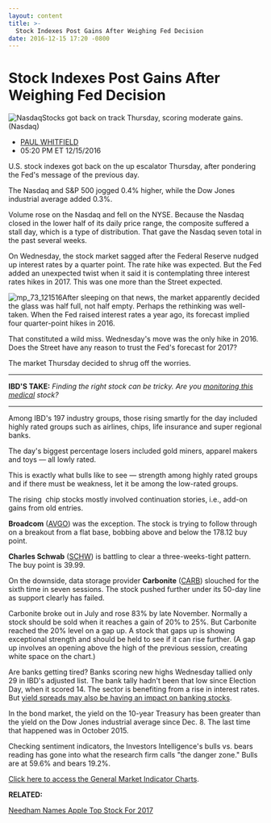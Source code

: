 ```yaml
---
layout: content
title: >-
  Stock Indexes Post Gains After Weighing Fed Decision
date: 2016-12-15 17:20 -0800
---
```



Stock Indexes Post Gains After Weighing Fed Decision
=====================================================


![Nasdaq](https://www.investors.com/wp-content/uploads/2016/09/stock-nasdaq-3-nasdaq.jpg)Stocks got back on track Thursday, scoring moderate gains. (Nasdaq)




* [PAUL WHITFIELD](https://www.investors.com/author/whitfieldp/ "Posts by PAUL WHITFIELD")
* 05:20 PM ET 12/15/2016




U.S. stock indexes got back on the up escalator Thursday, after pondering the Fed's message of the previous day.


The Nasdaq and S&P 500 jogged 0.4% higher, while the Dow Jones industrial average added 0.3%.


Volume rose on the Nasdaq and fell on the NYSE. Because the Nasdaq closed in the lower half of its daily price range, the composite suffered a stall day, which is a type of distribution. That gave the Nasdaq seven total in the past several weeks.


On Wednesday, the stock market sagged after the Federal Reserve nudged up interest rates by a quarter point. The rate hike was expected. But the Fed added an unexpected twist when it said it is contemplating three interest rates hikes in 2017. This was one more than the Street expected.


![mp_73_121516](https://www.investors.com/wp-content/uploads/2016/12/MP_73_121516-197x300.png)After sleeping on that news, the market apparently decided the glass was half full, not half empty. Perhaps the rethinking was well-taken. When the Fed raised interest rates a year ago, its forecast implied four quarter-point hikes in 2016.


That constituted a wild miss. Wednesday's move was the only hike in 2016. Does the Street have any reason to trust the Fed's forecast for 2017?


The market Thursday decided to shrug off the worries.




---


**IBD'S TAKE:** *Finding the right stock can be tricky. Are you [monitoring this medical](https://www.investors.com/research/ibd-stock-analysis/top-medical-stock-biotelemetry-delivers-mobile-healthcare-monitoring-devices/) stock?*




---


Among IBD's 197 industry groups, those rising smartly for the day included highly rated groups such as airlines, chips, life insurance and super regional banks.


The day's biggest percentage losers included gold miners, apparel makers and toys — all lowly rated.


This is exactly what bulls like to see — strength among highly rated groups and if there must be weakness, let it be among the low-rated groups.


The rising  chip stocks mostly involved continuation stories, i.e., add-on gains from old entries.


**Broadcom** ([AVGO](https://research.investors.com/quote.aspx?symbol=AVGO)) was the exception. The stock is trying to follow through on a breakout from a flat base, bobbing above and below the 178.12 buy point.


**Charles Schwab** ([SCHW](https://research.investors.com/quote.aspx?symbol=SCHW)) is battling to clear a three-weeks-tight pattern. The buy point is 39.99.


On the downside, data storage provider **Carbonite** ([CARB](https://research.investors.com/quote.aspx?symbol=CARB)) slouched for the sixth time in seven sessions. The stock pushed further under its 50-day line as support clearly has failed.


Carbonite broke out in July and rose 83% by late November. Normally a stock should be sold when it reaches a gain of 20% to 25%. But Carbonite reached the 20% level on a gap up. A stock that gaps up is showing exceptional strength and should be held to see if it can rise further. (A gap up involves an opening above the high of the previous session, creating white space on the chart.)


Are banks getting tired? Banks scoring new highs Wednesday tallied only 29 in IBD's adjusted list. The bank tally hadn't been that low since Election Day, when it scored 14. The sector is benefiting from a rise in interest rates. But [yield spreads may also be having an impact on banking stocks](https://www.investors.com/research/ibd-industry-themes/bank-stocks-push-dow-toward-20000-after-1-day-fed-pause/).


In the bond market, the yield on the 10-year Treasury has been greater than the yield on the Dow Jones industrial average since Dec. 8. The last time that happened was in October 2015.


Checking sentiment indicators, the Investors Intelligence's bulls vs. bears reading has gone into what the research firm calls "the danger zone." Bulls are at 59.6% and bears 19.2%.


[Click here to access the General Market Indicator Charts](https://www.investors.com/wp-content/uploads/2016/12/IBD1512152647GMI.pdf).


**RELATED:**


[Needham Names Apple Top Stock For 2017](https://www.investors.com/news/technology/click/apple-named-top-stock-pick-by-needham-30-rise-predicted/)




